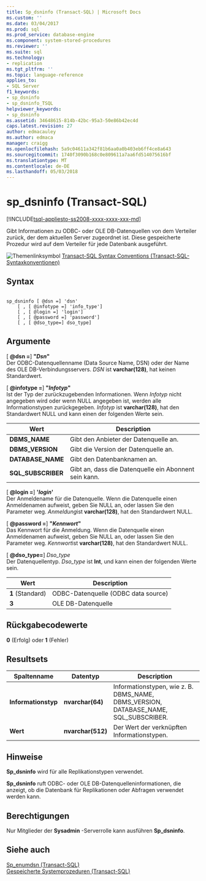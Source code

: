 ```yaml
---
title: Sp_dsninfo (Transact-SQL) | Microsoft Docs
ms.custom: ''
ms.date: 03/04/2017
ms.prod: sql
ms.prod_service: database-engine
ms.component: system-stored-procedures
ms.reviewer: ''
ms.suite: sql
ms.technology:
- replication
ms.tgt_pltfrm: ''
ms.topic: language-reference
applies_to:
- SQL Server
f1_keywords:
- sp_dsninfo
- sp_dsninfo_TSQL
helpviewer_keywords:
- sp_dsninfo
ms.assetid: 34648615-814b-42bc-95a3-50e86b42ec4d
caps.latest.revision: 27
author: edmacauley
ms.author: edmaca
manager: craigg
ms.openlocfilehash: 5a9c04611a342f81b6aa0a0b403eb6ff4ce8a643
ms.sourcegitcommit: 1740f3090b168c0e809611a7aa6fd514075616bf
ms.translationtype: MT
ms.contentlocale: de-DE
ms.lasthandoff: 05/03/2018
---
```

# <a name="spdsninfo-transact-sql"></a>sp_dsninfo (Transact-SQL)
[!INCLUDE[tsql-appliesto-ss2008-xxxx-xxxx-xxx-md](../../includes/tsql-appliesto-ss2008-xxxx-xxxx-xxx-md.md)]

  Gibt Informationen zu ODBC- oder OLE DB-Datenquellen von dem Verteiler zurück, der dem aktuellen Server zugeordnet ist. Diese gespeicherte Prozedur wird auf dem Verteiler für jede Datenbank ausgeführt.  
  
 ![Themenlinksymbol](../../database-engine/configure-windows/media/topic-link.gif "Topic link icon") [Transact-SQL Syntax Conventions (Transact-SQL-Syntaxkonventionen)](../../t-sql/language-elements/transact-sql-syntax-conventions-transact-sql.md)  
  
## <a name="syntax"></a>Syntax  
  
```  
  
sp_dsninfo [ @dsn =] 'dsn'   
    [ , [ @infotype =] 'info_type']   
    [ , [ @login =] 'login']   
    [ , [ @password =] 'password']  
    [ , [ @dso_type=] dso_type]  
```  
  
## <a name="arguments"></a>Argumente  
 [  **@dsn =**] **"***Dsn***"**  
 Der ODBC-Datenquellenname (Data Source Name, DSN) oder der Name des OLE DB-Verbindungsservers. *DSN* ist **varchar(128)**, hat keinen Standardwert.  
  
 [  **@infotype =**] **"***Infotyp***"**  
 Ist der Typ der zurückzugebenden Informationen. Wenn *Infotyp* nicht angegeben wird oder wenn NULL angegeben ist, werden alle Informationstypen zurückgegeben. *Infotyp* ist **varchar(128)**, hat den Standardwert NULL und kann einen der folgenden Werte sein.  
  
|Wert|Description|  
|-----------|-----------------|  
|**DBMS_NAME**|Gibt den Anbieter der Datenquelle an.|  
|**DBMS_VERSION**|Gibt die Version der Datenquelle an.|  
|**DATABASE_NAME**|Gibt den Datenbanknamen an.|  
|**SQL_SUBSCRIBER**|Gibt an, dass die Datenquelle ein Abonnent sein kann.|  
  
 [ **@login =**] **'***login***'**  
 Der Anmeldename für die Datenquelle. Wenn die Datenquelle einen Anmeldenamen aufweist, geben Sie NULL an, oder lassen Sie den Parameter weg. *Anmeldung*ist **varchar(128)**, hat den Standardwert NULL.  
  
 [  **@password =**] **"***Kennwort***"**  
 Das Kennwort für die Anmeldung. Wenn die Datenquelle einen Anmeldenamen aufweist, geben Sie NULL an, oder lassen Sie den Parameter weg. *Kennwort*ist **varchar(128)**, hat den Standardwert NULL.  
  
 [  **@dso_type=**] *Dso_type*  
 Der Datenquellentyp. *Dso_type* ist **Int**, und kann einen der folgenden Werte sein.  
  
|Wert|Description|  
|-----------|-----------------|  
|**1** (Standard)|ODBC-Datenquelle (ODBC data source)|  
|**3**|OLE DB-Datenquelle|  
  
## <a name="return-code-values"></a>Rückgabecodewerte  
 **0** (Erfolg) oder **1** (Fehler)  
  
## <a name="result-sets"></a>Resultsets  
  
|Spaltenname|Datentyp|Description|  
|-----------------|---------------|-----------------|  
|**Informationstyp**|**nvarchar(64)**|Informationstypen, wie z. B. DBMS_NAME, DBMS_VERSION, DATABASE_NAME, SQL_SUBSCRIBER.|  
|**Wert**|**nvarchar(512)**|Der Wert der verknüpften Informationstypen.|  
  
## <a name="remarks"></a>Hinweise  
 **Sp_dsninfo** wird für alle Replikationstypen verwendet.  
  
 **Sp_dsninfo** ruft ODBC- oder OLE DB-Datenquelleninformationen, die anzeigt, ob die Datenbank für Replikationen oder Abfragen verwendet werden kann.  
  
## <a name="permissions"></a>Berechtigungen  
 Nur Mitglieder der **Sysadmin** -Serverrolle kann ausführen **Sp_dsninfo**.  
  
## <a name="see-also"></a>Siehe auch  
 [Sp_enumdsn &#40;Transact-SQL&#41;](../../relational-databases/system-stored-procedures/sp-enumdsn-transact-sql.md)   
 [Gespeicherte Systemprozeduren &#40;Transact-SQL&#41;](../../relational-databases/system-stored-procedures/system-stored-procedures-transact-sql.md)  
  
  
